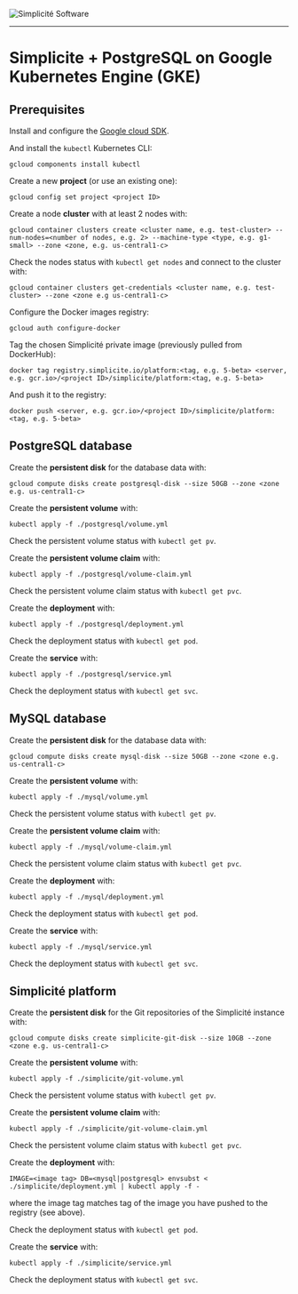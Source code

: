 ![Simplicit&eacute; Software](https://www.simplicite.io/resources/logos/logo250.png)
* * *

Simplicite + PostgreSQL on Google Kubernetes Engine (GKE)
=========================================================

Prerequisites
-------------

Install and configure the [Google cloud SDK](https://cloud.google.com/sdk/docs/install).

And install the `kubectl` Kubernetes CLI:

	gcloud components install kubectl

Create a new **project** (or use an existing one):

	gcloud config set project <project ID>

Create a node **cluster** with at least 2 nodes with:

	gcloud container clusters create <cluster name, e.g. test-cluster> --num-nodes=<number of nodes, e.g. 2> --machine-type <type, e.g. g1-small> --zone <zone, e.g. us-central1-c>

Check the nodes status with `kubectl get nodes` and connect to the cluster with:

	gcloud container clusters get-credentials <cluster name, e.g. test-cluster> --zone <zone e.g us-central1-c>

Configure the Docker images registry:

	gcloud auth configure-docker

Tag the chosen Simplicité private image (previously pulled from DockerHub):

	docker tag registry.simplicite.io/platform:<tag, e.g. 5-beta> <server, e.g. gcr.io>/<project ID>/simplicite/platform:<tag, e.g. 5-beta>

And push it to the registry:

	docker push <server, e.g. gcr.io>/<project ID>/simplicite/platform:<tag, e.g. 5-beta>

PostgreSQL database
-------------------

Create the **persistent disk** for the database data with:

	gcloud compute disks create postgresql-disk --size 50GB --zone <zone e.g. us-central1-c>

Create the **persistent volume** with:

	kubectl apply -f ./postgresql/volume.yml

Check the persistent volume status with `kubectl get pv`.

Create the **persistent volume claim** with:

	kubectl apply -f ./postgresql/volume-claim.yml

Check the persistent volume claim status with `kubectl get pvc`.

Create the **deployment** with:

	kubectl apply -f ./postgresql/deployment.yml

Check the deployment status with `kubectl get pod`.

Create the **service** with:

	kubectl apply -f ./postgresql/service.yml

Check the deployment status with `kubectl get svc`.

MySQL database
--------------

Create the **persistent disk** for the database data with:

	gcloud compute disks create mysql-disk --size 50GB --zone <zone e.g. us-central1-c>

Create the **persistent volume** with:

	kubectl apply -f ./mysql/volume.yml

Check the persistent volume status with `kubectl get pv`.

Create the **persistent volume claim** with:

	kubectl apply -f ./mysql/volume-claim.yml

Check the persistent volume claim status with `kubectl get pvc`.

Create the **deployment** with:

	kubectl apply -f ./mysql/deployment.yml

Check the deployment status with `kubectl get pod`.

Create the **service** with:

	kubectl apply -f ./mysql/service.yml

Check the deployment status with `kubectl get svc`.

Simplicité platform
-------------------

Create the **persistent disk** for the Git repositories of the Simplicité instance with:

	gcloud compute disks create simplicite-git-disk --size 10GB --zone <zone e.g. us-central1-c>

Create the **persistent volume** with:

	kubectl apply -f ./simplicite/git-volume.yml

Check the persistent volume status with `kubectl get pv`.

Create the **persistent volume claim** with:

	kubectl apply -f ./simplicite/git-volume-claim.yml

Check the persistent volume claim status with `kubectl get pvc`.

Create the **deployment** with:

	IMAGE=<image tag> DB=<mysql|postgresql> envsubst < ./simplicite/deployment.yml | kubectl apply -f -

where the image tag matches tag of the image you have pushed to the registry (see above).

Check the deployment status with `kubectl get pod`.

Create the **service** with:

	kubectl apply -f ./simplicite/service.yml

Check the deployment status with `kubectl get svc`.
